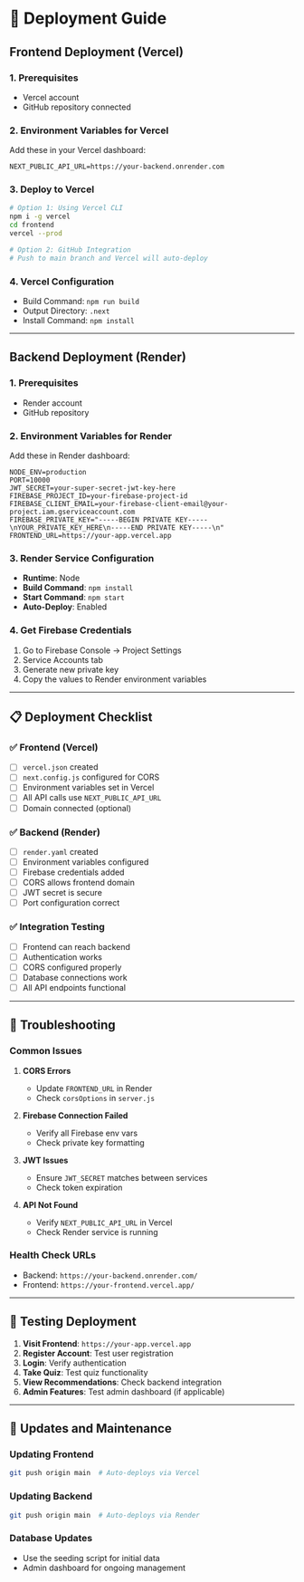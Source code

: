 # 🚀 Deployment Guide

## Frontend Deployment (Vercel)

### 1. Prerequisites
- Vercel account
- GitHub repository connected

### 2. Environment Variables for Vercel
Add these in your Vercel dashboard:

```env
NEXT_PUBLIC_API_URL=https://your-backend.onrender.com
```

### 3. Deploy to Vercel
```bash
# Option 1: Using Vercel CLI
npm i -g vercel
cd frontend
vercel --prod

# Option 2: GitHub Integration
# Push to main branch and Vercel will auto-deploy
```

### 4. Vercel Configuration
- Build Command: `npm run build`
- Output Directory: `.next`
- Install Command: `npm install`

---

## Backend Deployment (Render)

### 1. Prerequisites
- Render account
- GitHub repository

### 2. Environment Variables for Render
Add these in Render dashboard:

```env
NODE_ENV=production
PORT=10000
JWT_SECRET=your-super-secret-jwt-key-here
FIREBASE_PROJECT_ID=your-firebase-project-id
FIREBASE_CLIENT_EMAIL=your-firebase-client-email@your-project.iam.gserviceaccount.com
FIREBASE_PRIVATE_KEY="-----BEGIN PRIVATE KEY-----\nYOUR_PRIVATE_KEY_HERE\n-----END PRIVATE KEY-----\n"
FRONTEND_URL=https://your-app.vercel.app
```

### 3. Render Service Configuration
- **Runtime**: Node
- **Build Command**: `npm install`
- **Start Command**: `npm start`
- **Auto-Deploy**: Enabled

### 4. Get Firebase Credentials
1. Go to Firebase Console → Project Settings
2. Service Accounts tab
3. Generate new private key
4. Copy the values to Render environment variables

---

## 📋 Deployment Checklist

### ✅ Frontend (Vercel)
- [ ] `vercel.json` created
- [ ] `next.config.js` configured for CORS
- [ ] Environment variables set in Vercel
- [ ] All API calls use `NEXT_PUBLIC_API_URL`
- [ ] Domain connected (optional)

### ✅ Backend (Render)
- [ ] `render.yaml` created
- [ ] Environment variables configured
- [ ] Firebase credentials added
- [ ] CORS allows frontend domain
- [ ] JWT secret is secure
- [ ] Port configuration correct

### ✅ Integration Testing
- [ ] Frontend can reach backend
- [ ] Authentication works
- [ ] CORS configured properly
- [ ] Database connections work
- [ ] All API endpoints functional

---

## 🔧 Troubleshooting

### Common Issues

1. **CORS Errors**
   - Update `FRONTEND_URL` in Render
   - Check `corsOptions` in `server.js`

2. **Firebase Connection Failed**
   - Verify all Firebase env vars
   - Check private key formatting

3. **JWT Issues**
   - Ensure `JWT_SECRET` matches between services
   - Check token expiration

4. **API Not Found**
   - Verify `NEXT_PUBLIC_API_URL` in Vercel
   - Check Render service is running

### Health Check URLs
- Backend: `https://your-backend.onrender.com/`
- Frontend: `https://your-frontend.vercel.app/`

---

## 📱 Testing Deployment

1. **Visit Frontend**: `https://your-app.vercel.app`
2. **Register Account**: Test user registration
3. **Login**: Verify authentication
4. **Take Quiz**: Test quiz functionality
5. **View Recommendations**: Check backend integration
6. **Admin Features**: Test admin dashboard (if applicable)

---

## 🔄 Updates and Maintenance

### Updating Frontend
```bash
git push origin main  # Auto-deploys via Vercel
```

### Updating Backend
```bash
git push origin main  # Auto-deploys via Render
```

### Database Updates
- Use the seeding script for initial data
- Admin dashboard for ongoing management